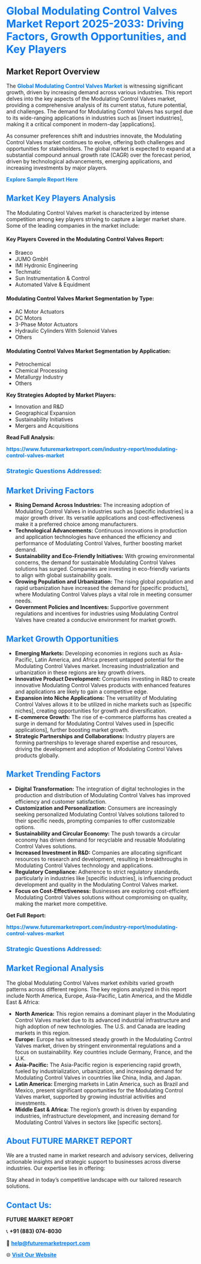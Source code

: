 <h1 style="color: #007BFF;">Global Modulating Control Valves Market Report 2025-2033: Driving Factors, Growth Opportunities, and Key Players</h1>

<section id="overview">
<h2>Market Report Overview</h2>
<p>The <a href="https://www.futuremarketreport.com/industry-report/modulating-control-valves-market" style="color: #007BFF; text-decoration: none;"><strong>Global Modulating Control Valves Market</strong></a> is witnessing significant growth, driven by increasing demand across various industries. This report delves into the key aspects of the Modulating Control Valves market, providing a comprehensive analysis of its current status, future potential, and challenges. The demand for Modulating Control Valves has surged due to its wide-ranging applications in industries such as [insert industries], making it a critical component in modern-day [applications].</p>
<p>As consumer preferences shift and industries innovate, the Modulating Control Valves market continues to evolve, offering both challenges and opportunities for stakeholders. The global market is expected to expand at a substantial compound annual growth rate (CAGR) over the forecast period, driven by technological advancements, emerging applications, and increasing investments by major players.</p>
</section>

<section id="overview">
<p><a href="https://www.futuremarketreport.com/request-sample/reportId=52378" style="color: #007BFF; text-decoration: none;"><strong>Explore Sample Report Here</strong></a></p>
</section>

<section id="key-players">
<h2 style="color: #007BFF;">Market Key Players Analysis</h2>
<p>The Modulating Control Valves market is characterized by intense competition among key players striving to capture a larger market share. Some of the leading companies in the market include:</p>
<h4>Key Players Covered in the Modulating Control Valves Report:</h4>
<ul><li>Braeco</li><li>JUMO GmbH</li><li>IMI Hydronic Engineering</li><li>Techmatic</li><li>Sun Instrumentation &amp; Control</li><li>Automated Valve &amp; Equidment</li></ul>
<h4>Modulating Control Valves Market Segmentation by Type:</h4>
<ul><li>AC Motor Actuators</li><li>DC Motors</li><li>3-Phase Motor Actuators</li><li>Hydraulic Cylinders With Solenoid Valves</li><li>Others</li></ul>

<h4>Modulating Control Valves Market Segmentation by Application:</h4>
<ul><li>Petrochemical</li><li>Chemical Processing</li><li>Metallurgy Industry</li><li>Others</li></ul>
<p><strong>Key Strategies Adopted by Market Players:</strong></p>
<ul>
<li>Innovation and R&D</li>
<li>Geographical Expansion</li>
<li>Sustainability Initiatives</li>
<li>Mergers and Acquisitions</li>
</ul>
</section>

<section>
<p><strong>Read Full Analysis: </strong></p><a href="https://www.futuremarketreport.com/industry-report/modulating-control-valves-market" style="color: #007BFF; text-decoration: none;"><strong>https://www.futuremarketreport.com/industry-report/modulating-control-valves-market</strong></a>
<h3 style="color: #007BFF;">Strategic Questions Addressed:</h3>
</section>

<section id="driving-factors">
<h2 style="color: #007BFF;">Market Driving Factors</h2>
<ul>
<li><strong>Rising Demand Across Industries:</strong> The increasing adoption of Modulating Control Valves in industries such as [specific industries] is a major growth driver. Its versatile applications and cost-effectiveness make it a preferred choice among manufacturers.</li>
<li><strong>Technological Advancements:</strong> Continuous innovations in production and application technologies have enhanced the efficiency and performance of Modulating Control Valves, further boosting market demand.</li>
<li><strong>Sustainability and Eco-Friendly Initiatives:</strong> With growing environmental concerns, the demand for sustainable Modulating Control Valves solutions has surged. Companies are investing in eco-friendly variants to align with global sustainability goals.</li>
<li><strong>Growing Population and Urbanization:</strong> The rising global population and rapid urbanization have increased the demand for [specific products], where Modulating Control Valves plays a vital role in meeting consumer needs.</li>
<li><strong>Government Policies and Incentives:</strong> Supportive government regulations and incentives for industries using Modulating Control Valves have created a conducive environment for market growth.</li>
</ul>
</section>

<section id="growth-opportunities">
<h2 style="color: #007BFF;">Market Growth Opportunities</h2>
<ul>
<li><strong>Emerging Markets:</strong> Developing economies in regions such as Asia-Pacific, Latin America, and Africa present untapped potential for the Modulating Control Valves market. Increasing industrialization and urbanization in these regions are key growth drivers.</li>
<li><strong>Innovative Product Development:</strong> Companies investing in R&D to create innovative Modulating Control Valves products with enhanced features and applications are likely to gain a competitive edge.</li>
<li><strong>Expansion into Niche Applications:</strong> The versatility of Modulating Control Valves allows it to be utilized in niche markets such as [specific niches], creating opportunities for growth and diversification.</li>
<li><strong>E-commerce Growth:</strong> The rise of e-commerce platforms has created a surge in demand for Modulating Control Valves used in [specific applications], further boosting market growth.</li>
<li><strong>Strategic Partnerships and Collaborations:</strong> Industry players are forming partnerships to leverage shared expertise and resources, driving the development and adoption of Modulating Control Valves products globally.</li>
</ul>
</section>

<section id="trending-factors">
<h2 style="color: #007BFF;">Market Trending Factors</h2>
<ul>
<li><strong>Digital Transformation:</strong> The integration of digital technologies in the production and distribution of Modulating Control Valves has improved efficiency and customer satisfaction.</li>
<li><strong>Customization and Personalization:</strong> Consumers are increasingly seeking personalized Modulating Control Valves solutions tailored to their specific needs, prompting companies to offer customizable options.</li>
<li><strong>Sustainability and Circular Economy:</strong> The push towards a circular economy has driven demand for recyclable and reusable Modulating Control Valves solutions.</li>
<li><strong>Increased Investment in R&D:</strong> Companies are allocating significant resources to research and development, resulting in breakthroughs in Modulating Control Valves technology and applications.</li>
<li><strong>Regulatory Compliance:</strong> Adherence to strict regulatory standards, particularly in industries like [specific industries], is influencing product development and quality in the Modulating Control Valves market.</li>
<li><strong>Focus on Cost-Effectiveness:</strong> Businesses are exploring cost-efficient Modulating Control Valves solutions without compromising on quality, making the market more competitive.</li>
</ul>
</section>

<section>
<p><strong>Get Full Report: </strong></p><a href="https://www.futuremarketreport.com/industry-report/modulating-control-valves-market" style="color: #007BFF; text-decoration: none;"><strong>https://www.futuremarketreport.com/industry-report/modulating-control-valves-market</strong></a>
<h3 style="color: #007BFF;">Strategic Questions Addressed:</h3>
</section>


<section id="regional-analysis">
<h2 style="color: #007BFF;">Market Regional Analysis</h2>
<p>The global Modulating Control Valves market exhibits varied growth patterns across different regions. The key regions analyzed in this report include North America, Europe, Asia-Pacific, Latin America, and the Middle East & Africa:</p>
<ul>
<li><strong>North America:</strong> This region remains a dominant player in the Modulating Control Valves market due to its advanced industrial infrastructure and high adoption of new technologies. The U.S. and Canada are leading markets in this region.</li>
<li><strong>Europe:</strong> Europe has witnessed steady growth in the Modulating Control Valves market, driven by stringent environmental regulations and a focus on sustainability. Key countries include Germany, France, and the U.K.</li>
<li><strong>Asia-Pacific:</strong> The Asia-Pacific region is experiencing rapid growth, fueled by industrialization, urbanization, and increasing demand for Modulating Control Valves in countries like China, India, and Japan.</li>
<li><strong>Latin America:</strong> Emerging markets in Latin America, such as Brazil and Mexico, present significant opportunities for the Modulating Control Valves market, supported by growing industrial activities and investments.</li>
<li><strong>Middle East & Africa:</strong> The region’s growth is driven by expanding industries, infrastructure development, and increasing demand for Modulating Control Valves in sectors like [specific sectors].</li>
</ul>
</section>

<footer>
<h2 style="color: #007BFF;">About FUTURE MARKET REPORT</h2>
<p>We are a trusted name in market research and advisory services, delivering actionable insights and strategic support to businesses across diverse industries. Our expertise lies in offering:</p>

<p>Stay ahead in today’s competitive landscape with our tailored research solutions.</p>

<h2 style="color: #007BFF;">Contact Us:</h2>
<p><strong>FUTURE MARKET REPORT</strong></p>
<p>📞 <strong>+91 (883) 074-8030</strong></p>
<p>📧 <strong><a href="mailto:help@futuremarketreport.com" style="color: #007BFF;">help@futuremarketreport.com</a></strong></p>
<p>🌐 <strong><a href="https://www.futuremarketreport.com/" style="color: #007BFF;">Visit Our Website</a></strong></p>
</footer>